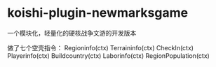 # koishi-plugin-newmarksgame

一个模块化，轻量化的硬核战争文游的开发版本

做了七个空壳指令：
    Regioninfo(ctx)
    Terraininfo(ctx)
    CheckIn(ctx)
    Playerinfo(ctx)
    Buildcountry(ctx)
    Laborinfo(ctx)
    RegionPopulation(ctx)